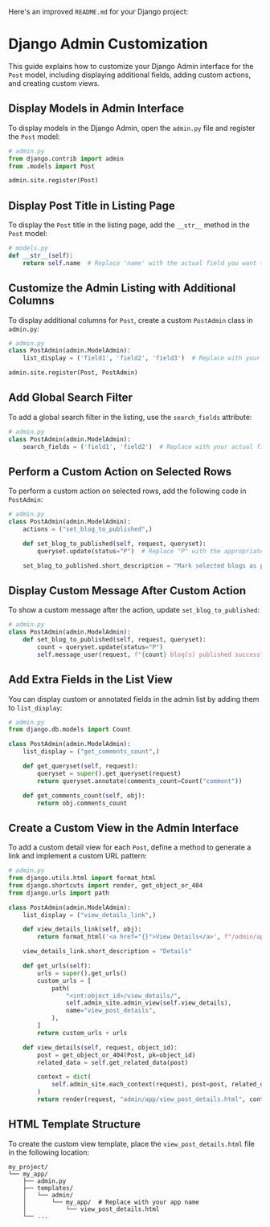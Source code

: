 Here's an improved `README.md` for your Django project:

# Django Admin Customization

This guide explains how to customize your Django Admin interface for the `Post` model, including displaying additional fields, adding custom actions, and creating custom views.

## Display Models in Admin Interface

To display models in the Django Admin, open the `admin.py` file and register the `Post` model:

```python
# admin.py
from django.contrib import admin
from .models import Post

admin.site.register(Post)
```

## Display Post Title in Listing Page

To display the `Post` title in the listing page, add the `__str__` method in the `Post` model:

```python
# models.py
def __str__(self):
    return self.name  # Replace 'name' with the actual field you want to display
```

## Customize the Admin Listing with Additional Columns

To display additional columns for `Post`, create a custom `PostAdmin` class in `admin.py`:

```python
# admin.py
class PostAdmin(admin.ModelAdmin):
    list_display = ('field1', 'field2', 'field3')  # Replace with your actual field names

admin.site.register(Post, PostAdmin)
```

## Add Global Search Filter

To add a global search filter in the listing, use the `search_fields` attribute:

```python
# admin.py
class PostAdmin(admin.ModelAdmin):
    search_fields = ('field1', 'field2')  # Replace with your actual field names
```

## Perform a Custom Action on Selected Rows

To perform a custom action on selected rows, add the following code in `PostAdmin`:

```python
# admin.py
class PostAdmin(admin.ModelAdmin):
    actions = ("set_blog_to_published",)

    def set_blog_to_published(self, request, queryset):
        queryset.update(status="P")  # Replace "P" with the appropriate status value

    set_blog_to_published.short_description = "Mark selected blogs as published"
```

## Display Custom Message After Custom Action

To show a custom message after the action, update `set_blog_to_published`:

```python
# admin.py
class PostAdmin(admin.ModelAdmin):
    def set_blog_to_published(self, request, queryset):
        count = queryset.update(status="P")
        self.message_user(request, f"{count} blog(s) published successfully.")
```

## Add Extra Fields in the List View

You can display custom or annotated fields in the admin list by adding them to `list_display`:

```python
# admin.py
from django.db.models import Count

class PostAdmin(admin.ModelAdmin):
    list_display = ("get_comments_count",)

    def get_queryset(self, request):
        queryset = super().get_queryset(request)
        return queryset.annotate(comments_count=Count("comment"))

    def get_comments_count(self, obj):
        return obj.comments_count
```

## Create a Custom View in the Admin Interface

To add a custom detail view for each `Post`, define a method to generate a link and implement a custom URL pattern:

```python
# admin.py
from django.utils.html import format_html
from django.shortcuts import render, get_object_or_404
from django.urls import path

class PostAdmin(admin.ModelAdmin):
    list_display = ("view_details_link",)

    def view_details_link(self, obj):
        return format_html('<a href="{}">View Details</a>', f"/admin/app/post/{obj.id}/view_details/")

    view_details_link.short_description = "Details"

    def get_urls(self):
        urls = super().get_urls()
        custom_urls = [
            path(
                "<int:object_id>/view_details/",
                self.admin_site.admin_view(self.view_details),
                name="view_post_details",
            ),
        ]
        return custom_urls + urls

    def view_details(self, request, object_id):
        post = get_object_or_404(Post, pk=object_id)
        related_data = self.get_related_data(post)

        context = dict(
            self.admin_site.each_context(request), post=post, related_data=related_data
        )
        return render(request, "admin/app/view_post_details.html", context)
```

## HTML Template Structure

To create the custom view template, place the `view_post_details.html` file in the following location:

```
my_project/
└── my_app/
    ├── admin.py
    ├── templates/
    │   └── admin/
    │       └── my_app/  # Replace with your app name
    │           └── view_post_details.html
    └── ...
```

